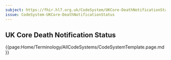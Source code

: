 ```yaml
---
subject: https://fhir.hl7.org.uk/CodeSystem/UKCore-DeathNotificationStatus
issue: CodeSystem-UKCore-DeathNotificationStatus
---
```

## UK Core Death Notification Status

{{page:Home/Terminology/AllCodeSystems/CodeSystemTemplate.page.md}}